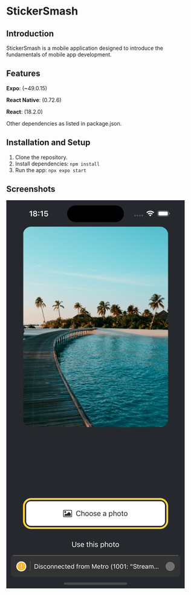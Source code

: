 # StickerSmash

## Introduction
StickerSmash is a mobile application designed to introduce the fundamentals of mobile app development.

## Features
**Expo**: (~49.0.15)

**React Native**: (0.72.6)

**React**: (18.2.0)

Other dependencies as listed in package.json.

## Installation and Setup
1. Clone the repository.
2. Install dependencies: `npm install`
3. Run the app: `npx expo start`

## Screenshots
![App Screenshot](./assets/screenshot.png)
